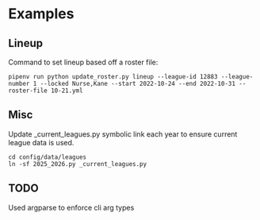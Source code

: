 # Examples

## Lineup

Command to set lineup based off a roster file:
```commandline
pipenv run python update_roster.py lineup --league-id 12883 --league-number 1 --locked Nurse,Kane --start 2022-10-24 --end 2022-10-31 --roster-file 10-21.yml
```

## Misc

Update _current_leagues.py symbolic link each year to ensure current league data is used.

```
cd config/data/leagues
ln -sf 2025_2026.py _current_leagues.py
```


## TODO

Used argparse to enforce cli arg types
